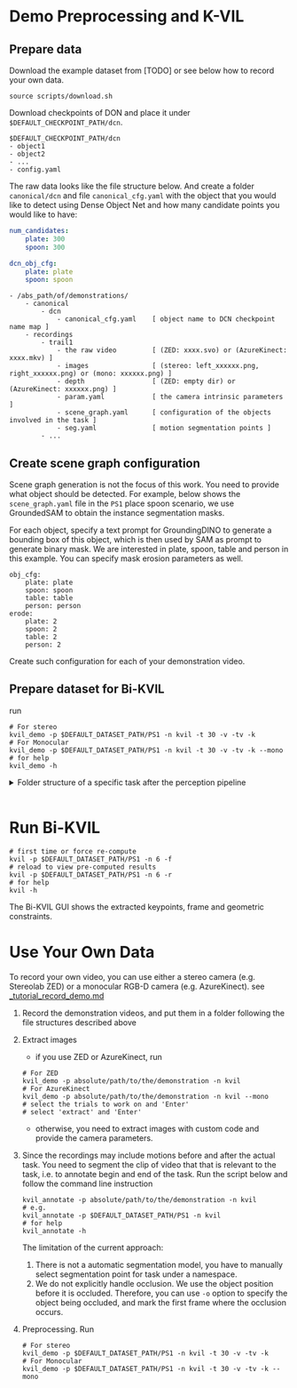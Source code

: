 # Demo Preprocessing and K-VIL

## Prepare data

Download the example dataset from [TODO] or see below how to record your own data.

```shell
source scripts/download.sh
```

Download checkpoints of DON and place it under `$DEFAULT_CHECKPOINT_PATH/dcn`. 
```
$DEFAULT_CHECKPOINT_PATH/dcn
- object1
- object2
- ...
- config.yaml
```

The raw data looks like the file structure below. And create a folder `canonical/dcn` and file `canonical_cfg.yaml` with the object that you would like to detect using
Dense Object Net and how many candidate points you would like to have:

```yaml
num_candidates:
    plate: 300
    spoon: 300

dcn_obj_cfg:
    plate: plate
    spoon: spoon
```

```
- /abs_path/of/demonstrations/
    - canonical
        - dcn
            - canonical_cfg.yaml    [ object name to DCN checkpoint name map ]
    - recordings
        - trail1
            - the raw video         [ (ZED: xxxx.svo) or (AzureKinect: xxxx.mkv) ]
            - images                [ (stereo: left_xxxxxx.png, right_xxxxxx.png) or (mono: xxxxxx.png) ]
            - depth                 [ (ZED: empty dir) or (AzureKinect: xxxxxx.png) ]
            - param.yaml            [ the camera intrinsic parameters ]
            - scene_graph.yaml      [ configuration of the objects involved in the task ]
            - seg.yaml              [ motion segmentation points ]
        - ...
```

## Create scene graph configuration

Scene graph generation is not the focus of this work. You need to provide what object should be detected. 
For example, below shows the `scene_graph.yaml` file in the `PS1` place spoon scenario, 
we use GroundedSAM to obtain the instance segmentation masks. 

For each object, specify a text prompt for GroundingDINO to generate a bounding box of this object, which is then used 
by SAM as prompt to generate binary mask. We are interested in plate, spoon, table and person in this example. You can 
specify mask erosion parameters as well. 

```shell
obj_cfg:
    plate: plate
    spoon: spoon
    table: table
    person: person
erode:
    plate: 2
    spoon: 2
    table: 2
    person: 2
```
Create such configuration for each of your demonstration video. 


## Prepare dataset for Bi-KVIL

run 

```shell
# For stereo
kvil_demo -p $DEFAULT_DATASET_PATH/PS1 -n kvil -t 30 -v -tv -k
# For Monocular
kvil_demo -p $DEFAULT_DATASET_PATH/PS1 -n kvil -t 30 -v -tv -k --mono
# for help
kvil_demo -h
```



<details>
<summary>Folder structure of a specific task after the perception pipeline</summary>

```
- /abs_path/of/demonstrations/
    - canonical
        - dcn
            - obj1
                - can_inlier.yaml
                - can_outlier.yaml
                - coordinates_3d_fixed.yaml
                - coordinates_3d.yaml
                - depth.png
                - descriptor.yaml
                - intrinsics.yaml
                - mask.png
                - overlay.jpg
                - rgb.png
                - uv_colors.yaml
                - uv.yaml
                - ...
            - obj2
            - ...
            - canonical_cfg.yaml
            - descripts.pth
        - ...
    - recordings
        - trail1
            - the raw video
            - depth
            - images
            - param.yaml
            - scene_graph.yaml
            - seg.yaml
        - ...
    - namespace
        - canonical
        - config
        - data
            - trial1
                - rgb       [ down-sampled rgb images (left view if stereo): xxxxxx.png ]
                - depth     [ corresponds to rgb, also visible depth images for human ]
                - mask      [ all, obj1, obj2, ... ]
                - dcn
                - human     [ some model may only have holistic body model ]
                    - graphormer
                    - rtmpose
                - obj
                - flow
                - results
            - ...
        - video
        - viz [ similar structure as 'data' ]
```
</details>
<br>


# Run Bi-KVIL

```shell
# first time or force re-compute
kvil -p $DEFAULT_DATASET_PATH/PS1 -n 6 -f
# reload to view pre-computed results
kvil -p $DEFAULT_DATASET_PATH/PS1 -n 6 -r
# for help
kvil -h
```

The Bi-KVIL GUI shows the extracted keypoints, frame and geometric constraints. 

# Use Your Own Data

To record your own video, you can use either a stereo camera (e.g. Stereolab ZED) 
or a monocular RGB-D camera (e.g. AzureKinect). see [_tutorial_record_demo.md](_tutorial_record_demo.md)

1. Record the demonstration videos, and put them in a folder following the file structures described above
2. Extract images
    - if you use ZED or AzureKinect, run
    ```shell
    # For ZED
    kvil_demo -p absolute/path/to/the/demonstration -n kvil
    # For AzureKinect
    kvil_demo -p absolute/path/to/the/demonstration -n kvil --mono
    # select the trials to work on and 'Enter'
    # select 'extract' and 'Enter'
    ```
    - otherwise, you need to extract images with custom code and provide the camera parameters.
3. Since the recordings may include motions before and after the actual task. You need to segment the clip of video that 
   that is relevant to the task, i.e. to annotate begin and end of the task. 
    Run the script below and follow the command line instruction
    ```shell
    kvil_annotate -p absolute/path/to/the/demonstration -n kvil
    # e.g. 
    kvil_annotate -p $DEFAULT_DATASET_PATH/PS1 -n kvil
    # for help
    kvil_annotate -h
    ```
    The limitation of the current approach:

    1. There is not a automatic segmentation model, you have to manually select segmentation point for task under a namespace.
    2. We do not explicitly handle occlusion. We use the object position before it is occluded. Therefore, you can use
       `-o` option to specify the object being occluded, and mark the first frame where the occlusion occurs.

4. Preprocessing. Run
    ```shell
    # For stereo
    kvil_demo -p $DEFAULT_DATASET_PATH/PS1 -n kvil -t 30 -v -tv -k
    # For Monocular
    kvil_demo -p $DEFAULT_DATASET_PATH/PS1 -n kvil -t 30 -v -tv -k --mono
    ```
